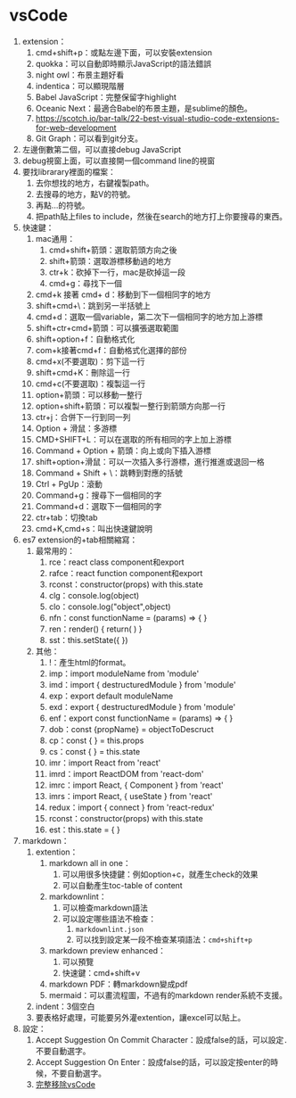 # vsCode

1. extension：
   1. cmd+shift+p：或點左邊下面，可以安裝extension
   2. quokka：可以自動即時顯示JavaScript的語法錯誤
   3. night owl：布景主題好看
   4. indentica：可以顯現階層
   5. Babel JavaScript：完整保留字highlight
   6. Oceanic Next：最適合Babel的布景主題，是sublime的顏色。
   7. <https://scotch.io/bar-talk/22-best-visual-studio-code-extensions-for-web-development>
   8. Git Graph：可以看到git分支。
2. 左邊倒數第二個，可以直接debug JavaScript
3. debug視窗上面，可以直接開一個command line的視窗
4. 要找librarary裡面的檔案：
   1. 去你想找的地方，右鍵複製path。
   2. 去搜尋的地方，點V的符號。
   3. 再點...的符號。
   4. 把path貼上files to include，然後在search的地方打上你要搜尋的東西。
5. 快速鍵：
   1. mac通用：
      1. cmd+shift+箭頭：選取箭頭方向之後
      2. shift+箭頭：選取游標移動過的地方
      3. ctr+k：砍掉下一行，mac是砍掉這一段
      4. cmd+g：尋找下一個
   2. cmd+k 接著 cmd+ d：移動到下一個相同字的地方
   3. shift+cmd+\：跳到另一半括號上
   4. cmd+d：選取一個variable，第二次下一個相同字的地方加上游標
   5. shift+ctr+cmd+箭頭：可以擴張選取範圍
   6. shift+option+f：自動格式化
   7. com+k接著cmd+f：自動格式化選擇的部份
   8. cmd+x(不要選取)：剪下這一行
   9. shift+cmd+K：刪除這一行
   10. cmd+c(不要選取)：複製這一行
   11. option+箭頭：可以移動一整行
   12. option+shift+箭頭：可以複製一整行到箭頭方向那一行
   13. ctr+j：合併下一行到同一列
   14. Option + 滑鼠：多游標
   15. CMD+SHIFT+L：可以在選取的所有相同的字上加上游標
   16. Command + Option + 箭頭：向上或向下插入游標
   17. shift+option+滑鼠：可以一次插入多行游標，進行推進或退回一格
   18. Command + Shift + \：跳轉到對應的括號
   19. Ctrl + PgUp：滾動
   20. Command+g：搜尋下一個相同的字
   21. Command+d：選取下一個相同的字
   22. ctr+tab：切換tab
   23. cmd+K,cmd+s：叫出快速鍵說明
6. es7 extension的+tab相關縮寫：
   1. 最常用的：
      1. rce：react class component和export
      2. rafce：react function component和export
      3. rconst：constructor(props) with this.state
      4. clg：console.log(object)
      5. clo：console.log("object",object)
      6. nfn：const functionName = (params) => { }
      7. ren：render() { return( ) }
      8. sst：this.setState({ })
   2. 其他：
      1. !：產生html的format。
      2. imp：import moduleName from 'module'
      3. imd：import { destructuredModule } from 'module'
      4. exp：export default moduleName
      5. exd：export { destructuredModule } from 'module'
      6. enf：export const functionName = (params) => { }
      7. dob：const {propName} = objectToDescruct
      8. cp：const { } = this.props
      9. cs：const { } = this.state
      10. imr：import React from 'react'
      11. imrd：import ReactDOM from 'react-dom'
      12. imrc：import React, { Component } from 'react'
      13. imrs：import React, { useState } from 'react'
      14. redux：import { connect } from 'react-redux'
      15. rconst：constructor(props) with this.state
      16. est：this.state = { }
7. markdown：
   1. extention：
      1. markdown all in one：
         1. 可以用很多快捷鍵：例如option+c，就產生check的效果
         2. 可以自動產生toc-table of content
      2. markdownlint：
         1. 可以檢查markdown語法
         2. 可以設定哪些語法不檢查：
            1. `markdownlint.json`
            2. 可以找到設定某一段不檢查某項語法：`cmd+shift+p`
      3. markdown preview enhanced：
         1. 可以預覽
         2. 快速鍵：cmd+shift+v
      4. markdown PDF：轉markdown變成pdf
      5. mermaid：可以畫流程圖，不過有的markdown render系統不支援。
   2. indent：3個空白
   3. 要表格好處理，可能要另外灌extention，讓excel可以貼上。
8. 設定：
   1. Accept Suggestion On Commit Character：設成false的話，可以設定`.`不要自動選字。
   2. Accept Suggestion On Enter：設成false的話，可以設定按enter的時候，不要自動選字。
   3. [完整移除vsCode](https://stackoverflow.com/questions/42603103/how-to-completely-uninstall-vscode-on-mac)

